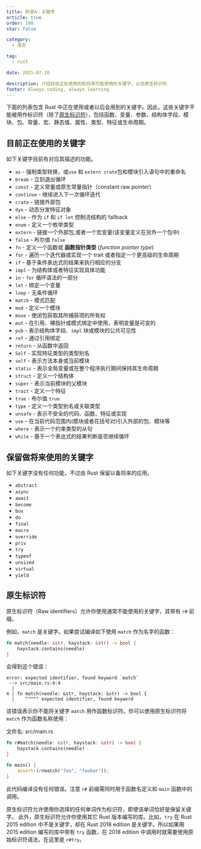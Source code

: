 ```yaml
---
title: 附录A：关键字
article: true
order: 100
star: false

category:
  - 语言

tag:
  - rust

date: 2025-07-20

description: 介绍目前正在使用的和将来可能使用的关键字，以及原生标识符
footer: Always coding, always learning
---
```


<!-- more -->

下面的列表包含 Rust 中正在使用或者以后会用到的关键字。因此，这些关键字不能被用作标识符（除了[原生标识符](#原生标识符)），包括函数、变量、参数、结构体字段、模块、包、常量、宏、静态值、属性、类型、特征或生命周期。

## 目前正在使用的关键字

如下关键字目前有对应其描述的功能。

- `as` - 强制类型转换，或`use` 和 `extern crate`包和模块引入语句中的重命名
- `break` - 立刻退出循环
- `const` - 定义常量或原生常量指针（constant raw pointer）
- `continue` - 继续进入下一次循环迭代
- `crate` - 链接外部包
- `dyn` - 动态分发特征对象
- `else` - 作为 `if` 和 `if let` 控制流结构的 fallback
- `enum` - 定义一个枚举类型
- `extern` - 链接一个外部包,或者一个宏变量(该变量定义在另外一个包中)
- `false` - 布尔值 `false`
- `fn` - 定义一个函数或 **函数指针类型** (_function pointer type_)
- `for` - 遍历一个迭代器或实现一个 trait 或者指定一个更高级的生命周期
- `if` - 基于条件表达式的结果来执行相应的分支
- `impl` - 为结构体或者特征实现具体功能
- `in` - `for` 循环语法的一部分
- `let` - 绑定一个变量
- `loop` - 无条件循环
- `match` - 模式匹配
- `mod` - 定义一个模块
- `move` - 使闭包获取其所捕获项的所有权
- `mut` - 在引用、裸指针或模式绑定中使用，表明变量是可变的
- `pub` - 表示结构体字段、`impl` 块或模块的公共可见性
- `ref` - 通过引用绑定
- `return` - 从函数中返回
- `Self` - 实现特征类型的类型别名
- `self` - 表示方法本身或当前模块
- `static` - 表示全局变量或在整个程序执行期间保持其生命周期
- `struct` - 定义一个结构体
- `super` - 表示当前模块的父模块
- `trait` - 定义一个特征
- `true` - 布尔值 `true`
- `type` - 定义一个类型别名或关联类型
- `unsafe` - 表示不安全的代码、函数、特征或实现
- `use` - 在当前代码范围内(模块或者花括号对)引入外部的包、模块等
- `where` - 表示一个约束类型的从句
- `while` - 基于一个表达式的结果判断是否继续循环

## 保留做将来使用的关键字

如下关键字没有任何功能，不过由 Rust 保留以备将来的应用。

- `abstract`
- `async`
- `await`
- `become`
- `box`
- `do`
- `final`
- `macro`
- `override`
- `priv`
- `try`
- `typeof`
- `unsized`
- `virtual`
- `yield`

## 原生标识符

原生标识符（Raw identifiers）允许你使用通常不能使用的关键字，其带有 `r#` 前缀。

例如，`match` 是关键字。如果尝试编译如下使用 `match` 作为名字的函数：

```rust
fn match(needle: &str, haystack: &str) -> bool {
    haystack.contains(needle)
}
```

会得到这个错误：

```text
error: expected identifier, found keyword `match`
 --> src/main.rs:4:4
  |
4 | fn match(needle: &str, haystack: &str) -> bool {
  |    ^^^^^ expected identifier, found keyword
```

该错误表示你不能将关键字 `match` 用作函数标识符。你可以使用原生标识符将 `match` 作为函数名称使用：

<span class="filename">文件名: src/main.rs</span>

```rust
fn r#match(needle: &str, haystack: &str) -> bool {
    haystack.contains(needle)
}

fn main() {
    assert!(r#match("foo", "foobar"));
}
```

此代码编译没有任何错误。注意 `r#` 前缀需同时用于函数名定义和 `main` 函数中的调用。

原生标识符允许使用你选择的任何单词作为标识符，即使该单词恰好是保留关键字。 此外，原生标识符允许你使用其它 Rust 版本编写的库。比如，`try` 在 Rust 2015 edition 中不是关键字，却在 Rust 2018 edition 是关键字。所以如果用 2015 edition 编写的库中带有 `try` 函数，在 2018 edition 中调用时就需要使用原始标识符语法，在这里是 `r#try`。
